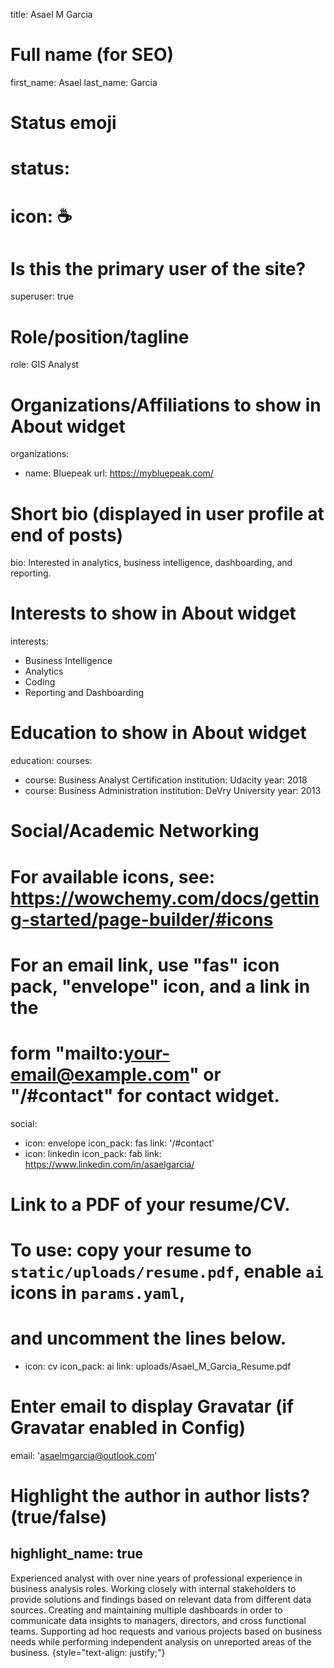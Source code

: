 title: Asael M Garcia

# Full name (for SEO)
first_name: Asael
last_name: Garcia

# Status emoji
# status:
#  icon: ☕️

# Is this the primary user of the site?
superuser: true

# Role/position/tagline
role: GIS Analyst

# Organizations/Affiliations to show in About widget
organizations:
  - name: Bluepeak
    url: https://mybluepeak.com/

# Short bio (displayed in user profile at end of posts)
bio: Interested in analytics, business intelligence, dashboarding, and reporting.

# Interests to show in About widget
interests:
- Business Intelligence
- Analytics
- Coding
- Reporting and Dashboarding

# Education to show in About widget
education:
  courses:
  - course: Business Analyst Certification
    institution: Udacity
    year: 2018
  - course: Business Administration
    institution: DeVry University
    year: 2013

# Social/Academic Networking
# For available icons, see: https://wowchemy.com/docs/getting-started/page-builder/#icons
#   For an email link, use "fas" icon pack, "envelope" icon, and a link in the
#   form "mailto:your-email@example.com" or "/#contact" for contact widget.
social:
  - icon: envelope
    icon_pack: fas
    link: '/#contact'
  - icon: linkedin
    icon_pack: fab
    link: https://www.linkedin.com/in/asaelgarcia/
  # Link to a PDF of your resume/CV.
  # To use: copy your resume to `static/uploads/resume.pdf`, enable `ai` icons in `params.yaml`,
  # and uncomment the lines below.
  - icon: cv
    icon_pack: ai
    link: uploads/Asael_M_Garcia_Resume.pdf

# Enter email to display Gravatar (if Gravatar enabled in Config)
email: 'asaelmgarcia@outlook.com'

# Highlight the author in author lists? (true/false)
highlight_name: true
---

Experienced analyst with over nine years of professional experience in business analysis roles. Working closely with internal stakeholders to provide solutions and findings based on relevant data from different data sources. Creating and maintaining multiple dashboards in order to communicate data insights to managers, directors, and cross functional teams. Supporting ad hoc requests and various projects based on business needs while performing independent analysis on unreported areas of the business.
{style="text-align: justify;"}
